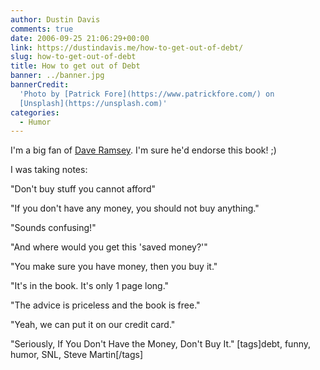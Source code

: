 ```yaml
---
author: Dustin Davis
comments: true
date: 2006-09-25 21:06:29+00:00
link: https://dustindavis.me/how-to-get-out-of-debt/
slug: how-to-get-out-of-debt
title: How to get out of Debt
banner: ../banner.jpg
bannerCredit:
  'Photo by [Patrick Fore](https://www.patrickfore.com/) on
  [Unsplash](https://unsplash.com)'
categories:
  - Humor
---
```


I'm a big fan of
[Dave Ramsey](http://www.amazon.com/gp/redirect.html%3FASIN=0785263268%26tag=ldspdacom-20%26lcode=xm2%26cID=2025%26ccmID=165953%26location=/o/ASIN/0785263268%253FSubscriptionId=0SJZR47BQGX60PK1RXG2).
I'm sure he'd endorse this book! ;)

<!-- more -->

I was taking notes:

"Don't buy stuff you cannot afford"

"If you don't have any money, you should not buy anything."

"Sounds confusing!"

"And where would you get this 'saved money?'"

"You make sure you have money, then you buy it."

"It's in the book. It's only 1 page long."

"The advice is priceless and the book is free."

"Yeah, we can put it on our credit card."

"Seriously, If You Don't Have the Money, Don't Buy It." [tags]debt, funny,
humor, SNL, Steve Martin[/tags]
